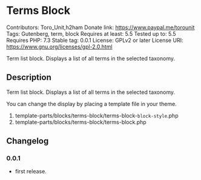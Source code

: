 # Terms Block
Contributors:      Toro_Unit,h2ham
Donate link:       https://www.paypal.me/torounit
Tags:              Gutenberg, term, block
Requires at least: 5.5
Tested up to:      5.5
Requires PHP:      7.3
Stable tag:        0.0.1
License:           GPLv2 or later
License URI:       https://www.gnu.org/licenses/gpl-2.0.html

Term list block. Displays a list of all terms in the selected taxonomy.

## Description

Term list block. Displays a list of all terms in the selected taxonomy.

You can change the display by placing a template file in your theme.

1. template-parts/blocks/terms-block/terms-block-`block-style`.php
1. template-parts/blocks/terms-block/terms-block.php

## Changelog

### 0.0.1
* first release.

